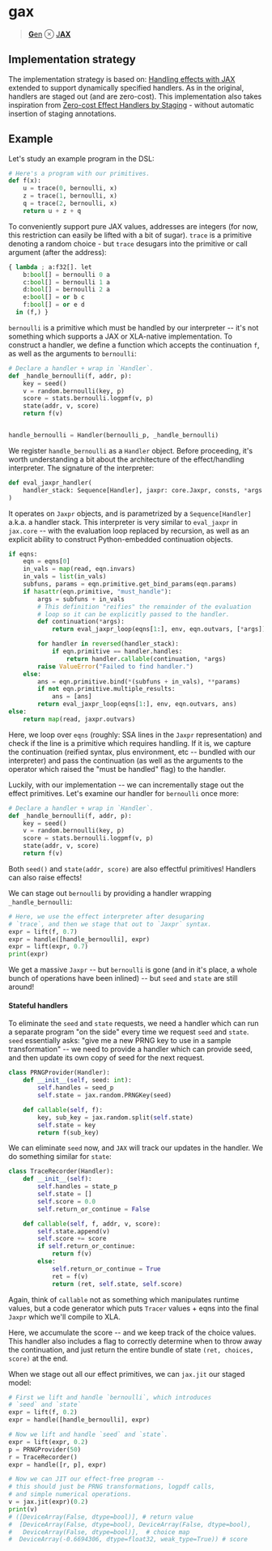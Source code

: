 # gax

> [**G**en](https://www.mct.dev/assets/mct-thesis.pdf) ⊗ [J**AX**](https://github.com/google/jax)

## Implementation strategy

The implementation strategy is based on: [Handling effects with JAX](https://colab.research.google.com/drive/1HGs59anVC2AOsmt7C4v8yD6v8gZSJGm6#scrollTo=OHUTBFIiHJu3) extended to support dynamically specified handlers. As in the original, handlers are staged out (and are zero-cost). This implementation also takes inspiration from [Zero-cost Effect Handlers by Staging](http://ps.informatik.uni-tuebingen.de/publications/schuster19zero.pdf) - without automatic insertion of staging annotations.

## Example

Let's study an example program in the DSL:

```python
# Here's a program with our primitives.
def f(x):
    u = trace(0, bernoulli, x)
    z = trace(1, bernoulli, x)
    q = trace(2, bernoulli, x)
    return u + z + q
```

To conveniently support pure JAX values, addresses are integers (for now, this restriction can easily be lifted with a bit of sugar). `trace` is a primitive denoting a random choice - but `trace` desugars into the primitive or call argument (after the address):

```python
{ lambda ; a:f32[]. let
    b:bool[] = bernoulli 0 a
    c:bool[] = bernoulli 1 a
    d:bool[] = bernoulli 2 a
    e:bool[] = or b c
    f:bool[] = or e d
  in (f,) }
```

`bernoulli` is a primitive which must be handled by our interpreter -- it's not something which supports a JAX or XLA-native implementation. To construct a handler, we define a function which accepts the continuation `f`, as well as the arguments to `bernoulli`:

```python
# Declare a handler + wrap in `Handler`.
def _handle_bernoulli(f, addr, p):
    key = seed()
    v = random.bernoulli(key, p)
    score = stats.bernoulli.logpmf(v, p)
    state(addr, v, score)
    return f(v)


handle_bernoulli = Handler(bernoulli_p, _handle_bernoulli)
```

We register `handle_bernoulli` as a `Handler` object. Before proceeding, it's worth understanding a bit about the architecture of the effect/handling interpreter.
The signature of the interpreter:

```python
def eval_jaxpr_handler(
    handler_stack: Sequence[Handler], jaxpr: core.Jaxpr, consts, *args
)
```

It operates on `Jaxpr` objects, and is parametrized by a `Sequence[Handler]` a.k.a. a handler stack. This interpreter is very similar to `eval_jaxpr` in `jax.core` -- with the evaluation loop replaced by recursion, as well as an explicit ability to construct Python-embedded continuation objects.

```python
if eqns:
    eqn = eqns[0]
    in_vals = map(read, eqn.invars)
    in_vals = list(in_vals)
    subfuns, params = eqn.primitive.get_bind_params(eqn.params)
    if hasattr(eqn.primitive, "must_handle"):
        args = subfuns + in_vals
        # This definition "reifies" the remainder of the evaluation
        # loop so it can be explicitly passed to the handler.
        def continuation(*args):
            return eval_jaxpr_loop(eqns[1:], env, eqn.outvars, [*args])

        for handler in reversed(handler_stack):
            if eqn.primitive == handler.handles:
                return handler.callable(continuation, *args)
        raise ValueError("Failed to find handler.")
    else:
        ans = eqn.primitive.bind(*(subfuns + in_vals), **params)
        if not eqn.primitive.multiple_results:
            ans = [ans]
        return eval_jaxpr_loop(eqns[1:], env, eqn.outvars, ans)
else:
    return map(read, jaxpr.outvars)
```

Here, we loop over `eqns` (roughly: SSA lines in the `Jaxpr` representation) and check if the line is a primitive which requires handling. If it is, we capture the continuation (reified syntax, plus environment, etc -- bundled with our interpreter) and pass the continuation (as well as the arguments to the operator which raised the "must be handled" flag) to the handler.

Luckily, with our implementation -- we can incrementally stage out the effect primitives. Let's examine our handler for `bernoulli` once more:

```python
# Declare a handler + wrap in `Handler`.
def _handle_bernoulli(f, addr, p):
    key = seed()
    v = random.bernoulli(key, p)
    score = stats.bernoulli.logpmf(v, p)
    state(addr, v, score)
    return f(v)
```

Both `seed()` and `state(addr, score)` are also effectful primitives! Handlers can also raise effects!

We can stage out `bernoulli` by providing a handler wrapping `_handle_bernoulli`:

```python
# Here, we use the effect interpreter after desugaring
# `trace`, and then we stage that out to `Jaxpr` syntax.
expr = lift(f, 0.7)
expr = handle([handle_bernoulli], expr)
expr = lift(expr, 0.7)
print(expr)
```

We get a massive `Jaxpr` -- but `bernoulli` is gone (and in it's place, a whole bunch of operations have been inlined) -- but `seed` and `state` are still around!

#### Stateful handlers

To eliminate the `seed` and `state` requests, we need a handler which can run a separate program "on the side" every time we request `seed` and `state`. `seed` essentially asks: "give me a new PRNG key to use in a sample transformation" -- we need to provide a handler which can provide seed, and then update its own copy of seed for the next request.

```python
class PRNGProvider(Handler):
    def __init__(self, seed: int):
        self.handles = seed_p
        self.state = jax.random.PRNGKey(seed)

    def callable(self, f):
        key, sub_key = jax.random.split(self.state)
        self.state = key
        return f(sub_key)
```

We can eliminate `seed` now, and `JAX` will track our updates in the handler. We do something similar for `state`:

```python
class TraceRecorder(Handler):
    def __init__(self):
        self.handles = state_p
        self.state = []
        self.score = 0.0
        self.return_or_continue = False

    def callable(self, f, addr, v, score):
        self.state.append(v)
        self.score += score
        if self.return_or_continue:
            return f(v)
        else:
            self.return_or_continue = True
            ret = f(v)
            return (ret, self.state, self.score)
```

Again, think of `callable` not as something which manipulates runtime values, but a code generator which puts `Tracer` values + eqns into the final `Jaxpr` which we'll compile to XLA.

Here, we accumulate the score -- and we keep track of the choice values. This handler also includes a flag to correctly determine when to throw away the continuation, and just return the entire bundle of state `(ret, choices, score)` at the end.

When we stage out all our effect primitives, we can `jax.jit` our staged model:

```python
# First we lift and handle `bernoulli`, which introduces
# `seed` and `state`
expr = lift(f, 0.2)
expr = handle([handle_bernoulli], expr)

# Now we lift and handle `seed` and `state`.
expr = lift(expr, 0.2)
p = PRNGProvider(50)
r = TraceRecorder()
expr = handle([r, p], expr)

# Now we can JIT our effect-free program --
# this should just be PRNG transformations, logpdf calls,
# and simple numerical operations.
v = jax.jit(expr)(0.2)
print(v)
# ([DeviceArray(False, dtype=bool)], # return value
#  [DeviceArray(False, dtype=bool), DeviceArray(False, dtype=bool),
#   DeviceArray(False, dtype=bool)],  # choice map
#  DeviceArray(-0.6694306, dtype=float32, weak_type=True)) # score
```
